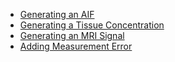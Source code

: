 
- [Generating an AIF](gen_aif.md#generating-an-aif)
- [Generating a Tissue Concentration](gen_aif.md#generating-a-tissue-concentration)
- [Generating an MRI Signal](gen_aif.md#generating-an-mri-signal)
- [Adding Measurement Error](gen_aif.md#adding-measurement-error)

